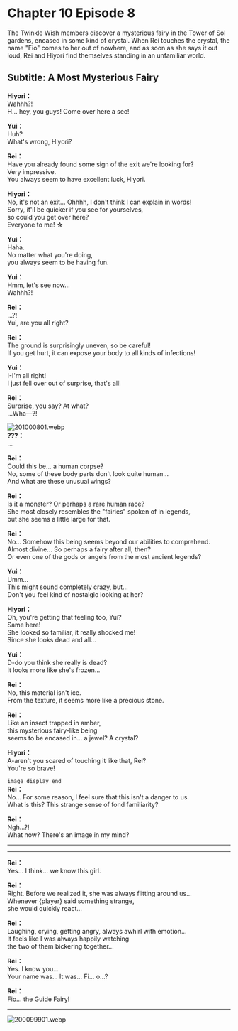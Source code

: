 # Chapter 10 Episode 8
The Twinkle Wish members discover a mysterious fairy in the Tower of Sol gardens, encased in some kind of crystal. When Rei touches the crystal, the name \"Fio\" comes to her out of nowhere, and as soon as she says it out loud, Rei and Hiyori find themselves standing in an unfamiliar world.
  
## Subtitle: A Most Mysterious Fairy
  
**Hiyori：**  
Wahhh?!  
H... hey, you guys! Come over here a sec!  
  
**Yui：**  
Huh?  
What's wrong, Hiyori?  
  
**Rei：**  
Have you already found some sign of the exit we're looking for?  
Very impressive.  
You always seem to have excellent luck, Hiyori.  
  
**Hiyori：**  
No, it's not an exit... Ohhhh, I don't think I can explain in words!  
Sorry, it'll be quicker if you see for yourselves,  
so could you get over here?  
 Everyone to me! ☆  
  
**Yui：**  
Haha.  
No matter what you're doing,  
you always seem to be having fun.  
  
**Yui：**  
Hmm, let's see now...  
 Wahhh?!  
  
**Rei：**  
...?!  
Yui, are you all right?  
  
**Rei：**  
The ground is surprisingly uneven, so be careful!  
If you get hurt, it can expose your body to all kinds of infections!  
  
**Yui：**  
I-I'm all right!  
I just fell over out of surprise, that's all!  
  
**Rei：**  
Surprise, you say? At what?  
...Wha—?!  
  
![201000801.webp](https://redive.estertion.win/card/story/201000801.webp)  
**???：**  
...  
  
**Rei：**  
Could this be... a human corpse?  
No, some of these body parts don't look quite human...  
And what are these unusual wings?  
  
**Rei：**  
Is it a monster? Or perhaps a rare human race?  
She most closely resembles the \"fairies\" spoken of in legends,  
but she seems a little large for that.  
  
**Rei：**  
No... Somehow this being seems beyond our abilities to comprehend.  
Almost divine... So perhaps a fairy after all, then?  
Or even one of the gods or angels from the most ancient legends?  
  
**Yui：**  
Umm...  
This might sound completely crazy, but...  
Don't you feel kind of nostalgic looking at her?  
  
**Hiyori：**  
Oh, you're getting that feeling too, Yui?  
 Same here!  
She looked so familiar, it really shocked me!  
Since she looks dead and all...  
  
**Yui：**  
D-do you think she really is dead?  
It looks more like she's frozen...  
  
**Rei：**  
No, this material isn't ice.  
From the texture, it seems more like a precious stone.  
  
**Rei：**  
Like an insect trapped in amber,  
 this mysterious fairy-like being  
seems to be encased in... a jewel? A crystal?  
  
**Hiyori：**  
A-aren't you scared of touching it like that, Rei?  
You're so brave!  
  
`image display end`  
**Rei：**  
No... For some reason, I feel sure that this isn't a danger to us.  
What is this? This strange sense of fond familiarity?  
  
**Rei：**  
Ngh...?!  
What now? There's an image in my mind?  
  

---  
  

---  
  
**Rei：**  
Yes... I think... we know this girl.  
  
**Rei：**  
Right. Before we realized it, she was always flitting around us...  
Whenever {player} said something strange,  
she would quickly react...  
  
**Rei：**  
Laughing, crying, getting angry, always awhirl with emotion...  
It feels like I  was always happily watching  
the two of them bickering together...  
  
**Rei：**  
Yes. I know you...  
Your name was... It was... Fi... o...?  
  
**Rei：**  
Fio... the Guide Fairy!  
  

---  
  
![200099901.webp](https://redive.estertion.win/card/story/200099901.webp)  

